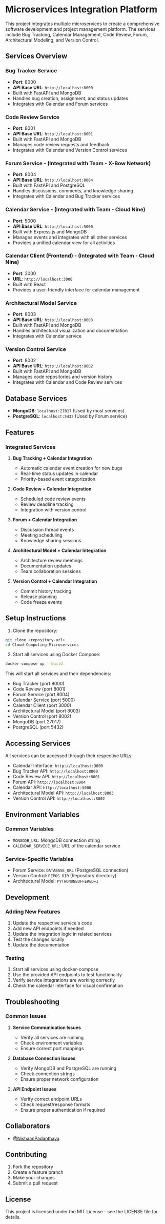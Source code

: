 # Microservices Integration Platform

This project integrates multiple microservices to create a comprehensive software development and project management platform. The services include Bug Tracking, Calendar Management, Code Review, Forum, Architectural Modeling, and Version Control.

## Services Overview

### Bug Tracker Service
- **Port**: 8000
- **API Base URL**: `http://localhost:8000`
- Built with FastAPI and MongoDB
- Handles bug creation, assignment, and status updates
- Integrates with Calendar and Forum services

### Code Review Service
- **Port**: 8001
- **API Base URL**: `http://localhost:8001`
- Built with FastAPI and MongoDB
- Manages code review requests and feedback
- Integrates with Calendar and Version Control services

### Forum Service - (Integrated with Team - X-Bow Network)
- **Port**: 8004
- **API Base URL**: `http://localhost:8004`
- Built with FastAPI and PostgreSQL
- Handles discussions, comments, and knowledge sharing
- Integrates with Calendar and Bug Tracker services

### Calendar Service - (Integrated with Team - Cloud Nine)
- **Port**: 5000
- **API Base URL**: `http://localhost:5000`
- Built with Express.js and MongoDB
- Manages events and integrates with all other services
- Provides a unified calendar view for all activities

### Calendar Client (Frontend) - (Integrated with Team - Cloud Nine)
- **Port**: 3000
- **URL**: `http://localhost:3000`
- Built with React
- Provides a user-friendly interface for calendar management

### Architectural Model Service
- **Port**: 8003
- **API Base URL**: `http://localhost:8003`
- Built with FastAPI and MongoDB
- Handles architectural visualization and documentation
- Integrates with Calendar service

### Version Control Service
- **Port**: 8002
- **API Base URL**: `http://localhost:8002`
- Built with FastAPI and MongoDB
- Manages code repositories and version history
- Integrates with Calendar and Code Review services

## Database Services
- **MongoDB**: `localhost:27017` (Used by most services)
- **PostgreSQL**: `localhost:5432` (Used by Forum service)

## Features

### Integrated Services
1. **Bug Tracking + Calendar Integration**
   - Automatic calendar event creation for new bugs
   - Real-time status updates in calendar
   - Priority-based event categorization

2. **Code Review + Calendar Integration**
   - Scheduled code review events
   - Review deadline tracking
   - Integration with version control

3. **Forum + Calendar Integration**
   - Discussion thread events
   - Meeting scheduling
   - Knowledge sharing sessions

4. **Architectural Model + Calendar Integration**
   - Architecture review meetings
   - Documentation updates
   - Team collaboration sessions

5. **Version Control + Calendar Integration**
   - Commit history tracking
   - Release planning
   - Code freeze events

## Setup Instructions

1. Clone the repository:
```bash
git clone <repository-url>
cd Cloud-Computing-Microservices
```

2. Start all services using Docker Compose:
```bash
docker-compose up --build
```

This will start all services and their dependencies:
- Bug Tracker (port 8000)
- Code Review (port 8001)
- Forum Service (port 8004)
- Calendar Service (port 5000)
- Calendar Client (port 3000)
- Architectural Model (port 8003)
- Version Control (port 8002)
- MongoDB (port 27017)
- PostgreSQL (port 5432)

## Accessing Services

All services can be accessed through their respective URLs:
- Calendar Interface: `http://localhost:3000`
- Bug Tracker API: `http://localhost:8000`
- Code Review API: `http://localhost:8001`
- Forum API: `http://localhost:8004`
- Calendar API: `http://localhost:5000`
- Architectural Model API: `http://localhost:8003`
- Version Control API: `http://localhost:8002`

## Environment Variables

### Common Variables
- `MONGODB_URL`: MongoDB connection string
- `CALENDAR_SERVICE_URL`: URL of the calendar service

### Service-Specific Variables
- Forum Service: `DATABASE_URL` (PostgreSQL connection)
- Version Control: `REPOS_DIR` (Repository directory)
- Architectural Model: `PYTHONUNBUFFERED=1`

## Development

### Adding New Features
1. Update the respective service's code
2. Add new API endpoints if needed
3. Update the integration logic in related services
4. Test the changes locally
5. Update the documentation

### Testing
1. Start all services using docker-compose
2. Use the provided API endpoints to test functionality
3. Verify service integrations are working correctly
4. Check the calendar interface for visual confirmation

## Troubleshooting

### Common Issues

1. **Service Communication Issues**
   - Verify all services are running
   - Check environment variables
   - Ensure correct port mappings

2. **Database Connection Issues**
   - Verify MongoDB and PostgreSQL are running
   - Check connection strings
   - Ensure proper network configuration

3. **API Endpoint Issues**
   - Verify correct endpoint URLs
   - Check request/response formats
   - Ensure proper authentication if required

## Collaborators
- [@NishaanPadanthaya](https://github.com/NishaanPadanthaya)

## Contributing

1. Fork the repository
2. Create a feature branch
3. Make your changes
4. Submit a pull request

## License

This project is licensed under the MIT License - see the LICENSE file for details.

